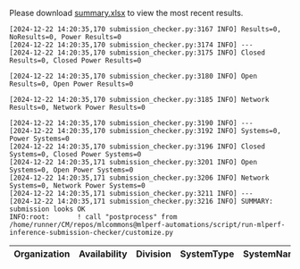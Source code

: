 Please download [summary.xlsx](summary.xlsx) to view the most recent results. 
 ```
[2024-12-22 14:20:35,170 submission_checker.py:3167 INFO] Results=0, NoResults=0, Power Results=0
[2024-12-22 14:20:35,170 submission_checker.py:3174 INFO] ---
[2024-12-22 14:20:35,170 submission_checker.py:3175 INFO] Closed Results=0, Closed Power Results=0

[2024-12-22 14:20:35,170 submission_checker.py:3180 INFO] Open Results=0, Open Power Results=0

[2024-12-22 14:20:35,170 submission_checker.py:3185 INFO] Network Results=0, Network Power Results=0

[2024-12-22 14:20:35,170 submission_checker.py:3190 INFO] ---
[2024-12-22 14:20:35,170 submission_checker.py:3192 INFO] Systems=0, Power Systems=0
[2024-12-22 14:20:35,170 submission_checker.py:3196 INFO] Closed Systems=0, Closed Power Systems=0
[2024-12-22 14:20:35,171 submission_checker.py:3201 INFO] Open Systems=0, Open Power Systems=0
[2024-12-22 14:20:35,171 submission_checker.py:3206 INFO] Network Systems=0, Network Power Systems=0
[2024-12-22 14:20:35,171 submission_checker.py:3211 INFO] ---
[2024-12-22 14:20:35,171 submission_checker.py:3216 INFO] SUMMARY: submission looks OK
INFO:root:       ! call "postprocess" from /home/runner/CM/repos/mlcommons@mlperf-automations/script/run-mlperf-inference-submission-checker/customize.py

```

| Organization   | Availability   | Division   | SystemType   | SystemName   | Platform   | Model   | MlperfModel   | Scenario   | Result   | Accuracy   | number_of_nodes   | host_processor_model_name   | host_processors_per_node   | host_processor_core_count   | accelerator_model_name   | accelerators_per_node   | Location   | framework   | operating_system   | notes   | compliance   | errors   | version   | inferred   | has_power   | Units   | weight_data_types   |
|----------------|----------------|------------|--------------|--------------|------------|---------|---------------|------------|----------|------------|-------------------|-----------------------------|----------------------------|-----------------------------|--------------------------|-------------------------|------------|-------------|--------------------|---------|--------------|----------|-----------|------------|-------------|---------|---------------------|